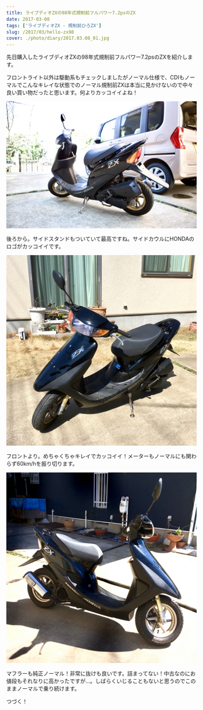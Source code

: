 ```yaml
---
title: ライブディオZXの98年式規制前フルパワー7.2psのZX
date: 2017-03-08
tags: ['ライブディオZX - 規制前ひろZX']
slug: /2017/03/hello-zx98
cover: ./photo/diary/2017.03.08_01.jpg
---
```


<p class="sentence">先日購入したライブディオZXの98年式規制前フルパワー7.2psのZXを紹介します。</p>
<p class="sentence spacing10">
フロントライト以外は駆動系もチェックしましたがノーマル仕様で、CDIもノーマルでこんなキレイな状態でのノーマル規制前ZXは本当に見かけないので中々良い買い物だったと思います。何よりカッコイイよね！
</p>
<div class="center spacing">
<img class="img-fluid" src="./photo/diary/2017.03.08_01.jpg" alt="">
</div>
<p class="sentence spacing10">
後ろから。サイドスタンドもついていて最高ですね。サイドカウルにHONDAのロゴがカッコイイです。
</p>
<div class="center spacing">
<img class="img-fluid" src="./photo/diary/2017.03.08_02.jpg" alt="">
</div>
<p class="sentence spacing10">
フロントより。めちゃくちゃキレイでカッコイイ！メーターもノーマルにも関わらず60km/hを振り切ります。
</p>
<div class="center spacing">
<img class="img-fluid" src="./photo/diary/2017.03.08_03.jpg" alt="">
</div>
<p class="sentence spacing10">
マフラーも純正ノーマル！非常に抜けも良いです。詰まってない！中古なのにお値段もそれなりに高かったですが…。しばらくいじることもないと思うのでこのままノーマルで乗り続けます。
</p>
<p class="sentence">つづく！</p>
